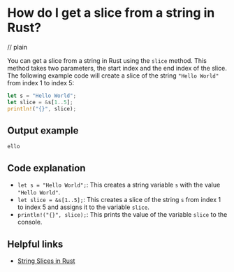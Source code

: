 # How do I get a slice from a string in Rust?
// plain

You can get a slice from a string in Rust using the `slice` method. This method takes two parameters, the start index and the end index of the slice. The following example code will create a slice of the string `"Hello World"` from index 1 to index 5:

```rust
let s = "Hello World";
let slice = &s[1..5];
println!("{}", slice);
```

## Output example


```
ello
```

## Code explanation


- `let s = "Hello World";`: This creates a string variable `s` with the value `"Hello World"`.
- `let slice = &s[1..5];`: This creates a slice of the string `s` from index 1 to index 5 and assigns it to the variable `slice`.
- `println!("{}", slice);`: This prints the value of the variable `slice` to the console.

## Helpful links

- [String Slices in Rust](https://doc.rust-lang.org/book/ch04-03-slices.html)